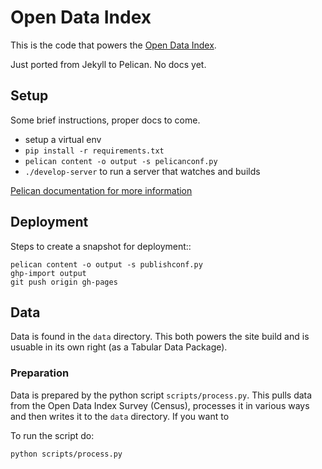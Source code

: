 # Open Data Index

This is the code that powers the [Open Data Index](http://index.okfn.org/).

Just ported from Jekyll to Pelican. No docs yet.


## Setup

Some brief instructions, proper docs to come.

* setup a virtual env
* `pip install -r requirements.txt`
* `pelican content -o output -s pelicanconf.py`
* `./develop-server` to run a server that watches and builds

[Pelican documentation for more information](http://docs.getpelican.com)


## Deployment

Steps to create a snapshot for deployment::

    pelican content -o output -s publishconf.py
    ghp-import output
    git push origin gh-pages


## Data

Data is found in the `data` directory. This both powers the site build and is
usuable in its own right (as a Tabular Data Package).

### Preparation

Data is prepared by the python script `scripts/process.py`. This pulls data
from the Open Data Index Survey (Census), processes it in various ways and then
writes it to the `data` directory. If you want to

To run the script do:

    python scripts/process.py

